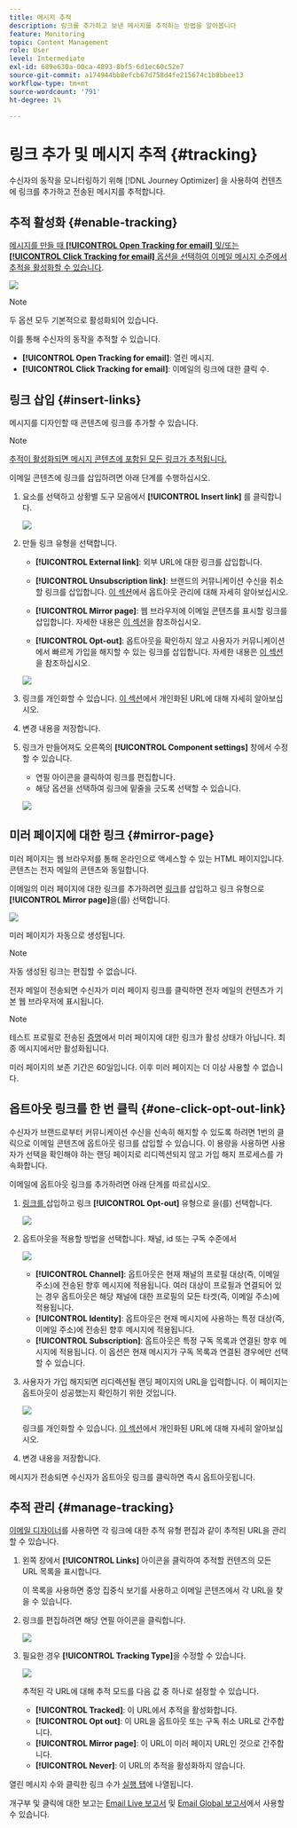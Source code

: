 ```yaml
---
title: 메시지 추적
description: 링크를 추가하고 보낸 메시지를 추적하는 방법을 알아봅니다
feature: Monitoring
topic: Content Management
role: User
level: Intermediate
exl-id: 689e630a-00ca-4893-8bf5-6d1ec60c52e7
source-git-commit: a174944bb8efcb67d758d4fe215674c1b8bbee13
workflow-type: tm+mt
source-wordcount: '791'
ht-degree: 1%

---
```


# 링크 추가 및 메시지 추적 {#tracking}

수신자의 동작을 모니터링하기 위해 [!DNL Journey Optimizer] 을 사용하여 컨텐츠에 링크를 추가하고 전송된 메시지를 추적합니다.

## 추적 활성화 {#enable-tracking}

[메시지를 만들 때 **[!UICONTROL Open Tracking for email]** 및/또는 **[!UICONTROL Click Tracking for email]** 옵션을 선택하여 이메일 메시지 수준에서 추적을 활성화할 수 있습니다](create-message.md).

![](assets/message-tracking.png)

>[!NOTE]
>
>두 옵션 모두 기본적으로 활성화되어 있습니다.

이를 통해 수신자의 동작을 추적할 수 있습니다.
* **[!UICONTROL Open Tracking for email]**: 열린 메시지.
* **[!UICONTROL Click Tracking for email]**: 이메일의 링크에 대한 클릭 수.

## 링크 삽입 {#insert-links}

메시지를 디자인할 때 콘텐츠에 링크를 추가할 수 있습니다.

>[!NOTE]
>
>[추적이 활성화되면 메시지 콘텐츠에 포함된 모든 링크가 추적됩니다.](#enable-tracking)

이메일 콘텐츠에 링크를 삽입하려면 아래 단계를 수행하십시오.

1. 요소를 선택하고 상황별 도구 모음에서 **[!UICONTROL Insert link]** 를 클릭합니다.

   ![](assets/message-tracking-insert-link.png)

1. 만들 링크 유형을 선택합니다.

   * **[!UICONTROL External link]**: 외부 URL에 대한 링크를 삽입합니다.

   * **[!UICONTROL Unsubscription link]**: 브랜드의 커뮤니케이션 수신을 취소할 링크를 삽입합니다. [이 섹션](consent.md#opt-out-management)에서 옵트아웃 관리에 대해 자세히 알아보십시오.

   * **[!UICONTROL Mirror page]**: 웹 브라우저에 이메일 콘텐츠를 표시할 링크를 삽입합니다. 자세한 내용은 [이 섹션](#mirror-page)을 참조하십시오.

   * **[!UICONTROL Opt-out]**: 옵트아웃을 확인하지 않고 사용자가 커뮤니케이션에서 빠르게 가입을 해지할 수 있는 링크를 삽입합니다. 자세한 내용은 [이 섹션](#one-click-opt-out-link)을 참조하십시오.

   ![](assets/message-tracking-links.png)

1. 링크를 개인화할 수 있습니다. [이 섹션](personalization/personalization-syntax.md#perso-urls)에서 개인화된 URL에 대해 자세히 알아보십시오.

1. 변경 내용을 저장합니다.

1. 링크가 만들어져도 오른쪽의 **[!UICONTROL Component settings]** 창에서 수정할 수 있습니다.

   * 연필 아이콘을 클릭하여 링크를 편집합니다.
   * 해당 옵션을 선택하여 링크에 밑줄을 긋도록 선택할 수 있습니다.

   ![](assets/message-tracking-link-settings.png)

## 미러 페이지에 대한 링크 {#mirror-page}

미러 페이지는 웹 브라우저를 통해 온라인으로 액세스할 수 있는 HTML 페이지입니다. 콘텐츠는 전자 메일의 콘텐츠와 동일합니다.

이메일의 미러 페이지에 대한 링크를 추가하려면 [링크](#insert-links)를 삽입하고 링크 유형으로 **[!UICONTROL Mirror page]**&#x200B;을(를) 선택합니다.

![](assets/message-tracking-mirror-page.png)

미러 페이지가 자동으로 생성됩니다.

>[!NOTE]
>
>자동 생성된 링크는 편집할 수 없습니다.

전자 메일이 전송되면 수신자가 미러 페이지 링크를 클릭하면 전자 메일의 컨텐츠가 기본 웹 브라우저에 표시됩니다.

>[!NOTE]
>
>테스트 프로필로 전송된 [증명](preview.md#send-proofs)에서 미러 페이지에 대한 링크가 활성 상태가 아닙니다. 최종 메시지에서만 활성화됩니다.

미러 페이지의 보존 기간은 60일입니다. 이후 미러 페이지는 더 이상 사용할 수 없습니다.

## 옵트아웃 링크를 한 번 클릭 {#one-click-opt-out-link}

수신자가 브랜드로부터 커뮤니케이션 수신을 신속히 해지할 수 있도록 하려면 1번의 클릭으로 이메일 콘텐츠에 옵트아웃 링크를 삽입할 수 있습니다. 이 용량을 사용하면 사용자가 선택을 확인해야 하는 랜딩 페이지로 리디렉션되지 않고 가입 해지 프로세스를 가속화합니다.

이메일에 옵트아웃 링크를 추가하려면 아래 단계를 따르십시오.

1. [링크를 ](#insert-links) 삽입하고 링크  **[!UICONTROL Opt-out]** 유형으로 을(를) 선택합니다.

   ![](assets/message-tracking-opt-out.png)

1. 옵트아웃을 적용할 방법을 선택합니다. 채널, id 또는 구독 수준에서

   ![](assets/message-tracking-opt-out-level.png)

   * **[!UICONTROL Channel]**: 옵트아웃은 현재 채널의 프로필 대상(즉, 이메일 주소)에 전송된 향후 메시지에 적용됩니다. 여러 대상이 프로필과 연결되어 있는 경우 옵트아웃은 해당 채널에 대한 프로필의 모든 타겟(즉, 이메일 주소)에 적용됩니다.
   * **[!UICONTROL Identity]**: 옵트아웃은 현재 메시지에 사용하는 특정 대상(즉, 이메일 주소)에 전송된 향후 메시지에 적용됩니다.
   * **[!UICONTROL Subscription]**: 옵트아웃은 특정 구독 목록과 연결된 향후 메시지에 적용됩니다. 이 옵션은 현재 메시지가 구독 목록과 연결된 경우에만 선택할 수 있습니다.

1. 사용자가 가입 해지되면 리디렉션될 랜딩 페이지의 URL을 입력합니다. 이 페이지는 옵트아웃이 성공했는지 확인하기 위한 것입니다.

   ![](assets/message-tracking-opt-out-confirmation.png)

   링크를 개인화할 수 있습니다. [이 섹션](personalization/personalization-syntax.md)에서 개인화된 URL에 대해 자세히 알아보십시오.

1. 변경 내용을 저장합니다.

메시지가 전송되면 수신자가 옵트아웃 링크를 클릭하면 즉시 옵트아웃됩니다.

## 추적 관리 {#manage-tracking}

[이메일 디자이너](create-email-content.md)를 사용하면 각 링크에 대한 추적 유형 편집과 같이 추적된 URL을 관리할 수 있습니다.

1. 왼쪽 창에서 **[!UICONTROL Links]** 아이콘을 클릭하여 추적할 컨텐츠의 모든 URL 목록을 표시합니다.

   이 목록을 사용하면 중앙 집중식 보기를 사용하고 이메일 콘텐츠에서 각 URL을 찾을 수 있습니다.

1. 링크를 편집하려면 해당 연필 아이콘을 클릭합니다.

   ![](assets/message-tracking-edit-links.png)

1. 필요한 경우 **[!UICONTROL Tracking Type]**&#x200B;을 수정할 수 있습니다.


   ![](assets/message-tracking-edit-a-link.png)

   추적된 각 URL에 대해 추적 모드를 다음 값 중 하나로 설정할 수 있습니다.

   * **[!UICONTROL Tracked]**: 이 URL에서 추적을 활성화합니다.
   * **[!UICONTROL Opt out]**: 이 URL을 옵트아웃 또는 구독 취소 URL로 간주합니다.
   * **[!UICONTROL Mirror page]**: 이 URL이 미러 페이지 URL인 것으로 간주합니다.
   * **[!UICONTROL Never]**: 이 URL의 추적을 활성화하지 않습니다.  <!--This information is saved: if the URL appears again in a future message, its tracking is automatically deactivated.-->

열린 메시지 수와 클릭한 링크 수가 [실행 탭](message-monitoring.md)에 나열됩니다.

개구부 및 클릭에 대한 보고는 [Email Live 보고서](reports/email-live-report.md) 및 [Email Global 보고서](reports/email-global-report.md)에서 사용할 수 있습니다.
